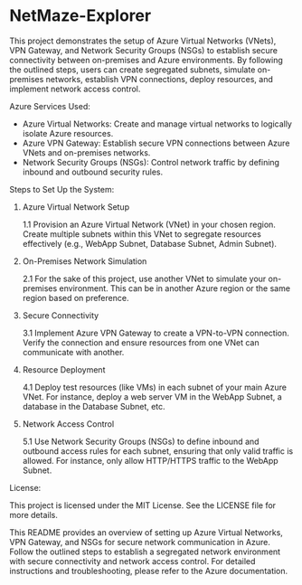 # NetMaze-Explorer
This project demonstrates the setup of Azure Virtual Networks (VNets), VPN Gateway, and Network Security Groups (NSGs) to establish secure connectivity between on-premises and Azure environments. By following the outlined steps, users can create segregated subnets, simulate on-premises networks, establish VPN connections, deploy resources, and implement network access control.

Azure Services Used:
- Azure Virtual Networks: Create and manage virtual networks to logically isolate Azure resources.
- Azure VPN Gateway: Establish secure VPN connections between Azure VNets and on-premises networks.
- Network Security Groups (NSGs): Control network traffic by defining inbound and outbound security rules.

Steps to Set Up the System:

1. Azure Virtual Network Setup

    1.1 Provision an Azure Virtual Network (VNet) in your chosen region. Create multiple subnets within this VNet to segregate resources effectively (e.g., WebApp Subnet, Database Subnet, Admin Subnet).

2. On-Premises Network Simulation

    2.1 For the sake of this project, use another VNet to simulate your on-premises environment. This can be in another Azure region or the same region based on preference.

3. Secure Connectivity

    3.1 Implement Azure VPN Gateway to create a VPN-to-VPN connection. Verify the connection and ensure resources from one VNet can communicate with another.

4. Resource Deployment

    4.1 Deploy test resources (like VMs) in each subnet of your main Azure VNet. For instance, deploy a web server VM in the WebApp Subnet, a database in the Database Subnet, etc.

5. Network Access Control

    5.1 Use Network Security Groups (NSGs) to define inbound and outbound access rules for each subnet, ensuring that only valid traffic is allowed. For instance, only allow HTTP/HTTPS traffic to the WebApp Subnet.

License:

This project is licensed under the MIT License. See the LICENSE file for more details.

This README provides an overview of setting up Azure Virtual Networks, VPN Gateway, and NSGs for secure network communication in Azure. Follow the outlined steps to establish a segregated network environment with secure connectivity and network access control. For detailed instructions and troubleshooting, please refer to the Azure documentation.

